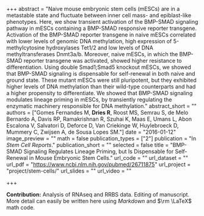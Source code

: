 +++
abstract = "Naive mouse embryonic stem cells (mESCs) are in a metastable state and fluctuate between inner cell mass- and epiblast-like phenotypes. Here, we show transient activation of the BMP-SMAD signaling pathway in mESCs containing a BMP-SMAD responsive reporter transgene. Activation of the BMP-SMAD reporter transgene in naive mESCs correlated with lower levels of genomic DNA methylation, high expression of 5-methylcytosine hydroxylases Tet1/2 and low levels of DNA methyltransferases Dnmt3a/b. Moreover, naive mESCs, in which the BMP-SMAD reporter transgene was activated, showed higher resistance to differentiation. Using double Smad1;Smad5 knockout mESCs, we showed that BMP-SMAD signaling is dispensable for self-renewal in both naive and ground state. These mutant mESCs were still pluripotent, but they exhibited higher levels of DNA methylation than their wild-type counterparts and had a higher propensity to differentiate. We showed that BMP-SMAD signaling modulates lineage priming in mESCs, by transiently regulating the enzymatic machinery responsible for DNA methylation."
abstract_short = ""
authors = ["Gomes Fernandes M, **Dries R**, Roost MS, Semrau S, de Melo Bernardo A, Davis RP, Ramakrishnan R, Szuhai K, Maas E, Umans L, Abon Escalona V, Salvatori D, Deforce D, Van Criekinge W, Huylebroeck D, Mummery C, Zwijsen A, de Sousa Lopes SM."]
date = "2016-01-12"
image_preview = ""
math = false
publication_types = ["2"]
publication = "In *Stem Cell Reports*."
publication_short = ""
selected = false
title = "BMP-SMAD Signaling Regulates Lineage Priming, but Is Dispensable for Self-Renewal in Mouse Embryonic Stem Cells."
url_code = ""
url_dataset = ""
url_pdf = "https://www.ncbi.nlm.nih.gov/pubmed/26711875"
url_project = "project/stem-cells/"
url_slides = ""
url_video = ""

+++

**Contribution:** Analysis of RNAseq and RRBS data. Editing of manuscript.
More detail can easily be written here using *Markdown* and $\rm \LaTeX$ math code.
